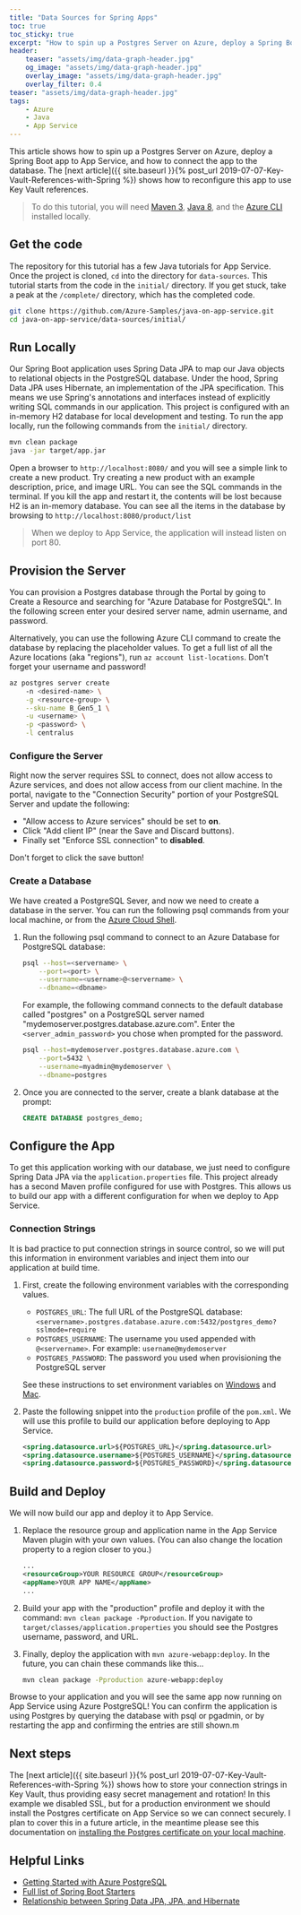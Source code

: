 ```yaml
---
title: "Data Sources for Spring Apps"
toc: true
toc_sticky: true
excerpt: "How to spin up a Postgres Server on Azure, deploy a Spring Boot app to App Service, and connect the two together."
header:
    teaser: "assets/img/data-graph-header.jpg"
    og_image: "assets/img/data-graph-header.jpg"
    overlay_image: "assets/img/data-graph-header.jpg"
    overlay_filter: 0.4
teaser: "assets/img/data-graph-header.jpg"
tags:
    - Azure
    - Java
    - App Service
---
```


This article shows how to spin up a Postgres Server on Azure, deploy a Spring Boot app to App Service, and how to connect the app to the database. The [next article]({{ site.baseurl }}{% post_url 2019-07-07-Key-Vault-References-with-Spring %}) shows how to reconfigure this app to use Key Vault references.

> To do this tutorial, you will need [Maven 3](https://maven.apache.org/download.cgi), [Java 8](https://www.azul.com/downloads/zulu/), and the [Azure CLI](https://docs.microsoft.com/en-us/cli/azure/install-azure-cli?view=azure-cli-latest) installed locally.

## Get the code

The repository for this tutorial has a few Java tutorials for App Service. Once the project is cloned, `cd` into the directory for `data-sources`. This tutorial starts from the code in the `initial/` directory. If you get stuck, take a peak at the `/complete/` directory, which has the completed code.

```bash
git clone https://github.com/Azure-Samples/java-on-app-service.git
cd java-on-app-service/data-sources/initial/
```

## Run Locally

Our Spring Boot application uses Spring Data JPA to map our Java objects to relational objects in the PostgreSQL database. Under the hood, Spring Data JPA uses Hibernate, an implementation of the JPA specification. This means we use Spring's annotations and interfaces instead of  explicitly writing SQL commands in our application. This project is configured with an in-memory H2 database for local development and testing. To run the app locally, run the following commands from the `initial/` directory.

```bash
mvn clean package
java -jar target/app.jar
```

Open a browser to `http://localhost:8080/` and you will see a simple link to create a new product. Try creating a new product with an example description, price, and image URL. You can see the SQL commands in the terminal. If you kill the app and restart it, the contents will be lost because H2 is an in-memory database. You can see all the items in the database by browsing to `http://localhost:8080/product/list`

> When we deploy to App Service, the application will instead listen on port 80.

## Provision the Server

You can provision a Postgres database through the Portal by going to Create a Resource and searching for "Azure Database for PostgreSQL". In the following screen enter your desired server name, admin username, and password.

Alternatively, you can use the following Azure CLI command to create the database by replacing the placeholder values. To get a full list of all the Azure locations (aka "regions"), run `az account list-locations`. Don't forget your username and password!

```bash
az postgres server create
    -n <desired-name> \
    -g <resource-group> \
    --sku-name B_Gen5_1 \
    -u <username> \
    -p <password> \
    -l centralus
```

### Configure the Server

Right now the server requires SSL to connect, does not allow access to Azure services, and does not allow access from our client machine. In the portal, navigate to the "Connection Security" portion of your PostgreSQL Server and update the following:

- "Allow access to Azure services" should be set to **on**.
- Click "Add client IP" (near the Save and Discard buttons).
- Finally set "Enforce SSL connection" to **disabled**.

Don't forget to click the save button!

### Create a Database

We have created a PostgreSQL Sever, and now we need to create a database in the server. You can run the following psql commands from your local machine, or from the [Azure Cloud Shell](https://azure.microsoft.com/en-us/features/cloud-shell/).

1. Run the following psql command to connect to an Azure Database for PostgreSQL database:

    ```bash
    psql --host=<servername> \
        --port=<port> \
        --username=<username>@<servername> \
        --dbname=<dbname>
    ```

    For example, the following command connects to the default database called "postgres" on a PostgreSQL server named "mydemoserver.postgres.database.azure.com". Enter the `<server_admin_password>` you chose when prompted for the password.

    ```bash
    psql --host=mydemoserver.postgres.database.azure.com \
        --port=5432 \
        --username=myadmin@mydemoserver \
        --dbname=postgres
    ```

2. Once you are connected to the server, create a blank database at the prompt:

    ```sql
    CREATE DATABASE postgres_demo;
    ```

## Configure the App

To get this application working with our database, we just need to configure Spring Data JPA via the `application.properties` file. This project already has a second Maven profile configured for use with Postgres. This allows us to build our app with a different configuration for when we deploy to App Service.

### Connection Strings

It is bad practice to put connection strings in source control, so we will put this information in environment variables and inject them into our application at build time.

1. First, create the following environment variables with the corresponding values.
    - `POSTGRES_URL`: The full URL of the PostgreSQL database: `<servername>.postgres.database.azure.com:5432/postgres_demo?sslmode=require`
    - `POSTGRES_USERNAME`: The username you used appended with `@<servername>`. For example: `username@mydemoserver`
    - `POSTGRES_PASSWORD`: The password you used when provisioning the PostgreSQL server

    See these instructions to set environment variables on [Windows](https://www.techjunkie.com/environment-variables-windows-10/) and [Mac](http://osxdaily.com/2015/07/28/set-enviornment-variables-mac-os-x/).

1. Paste the following snippet into the `production` profile of the `pom.xml`. We will use this profile to build our application before deploying to App Service.

    ```xml
    <spring.datasource.url>${POSTGRES_URL}</spring.datasource.url>
    <spring.datasource.username>${POSTGRES_USERNAME}</spring.datasource.username>
    <spring.datasource.password>${POSTGRES_PASSWORD}</spring.datasource.password>
    ```

## Build and Deploy

We will now build our app and deploy it to App Service.

1. Replace the resource group and application name in the App Service Maven plugin with your own values. (You can also change the location property to a region closer to you.)

    ```xml
    ...
    <resourceGroup>YOUR RESOURCE GROUP</resourceGroup>
    <appName>YOUR APP NAME</appName>
    ...
    ```

1. Build your app with the "production" profile and deploy it with the command: `mvn clean package -Pproduction`. If you navigate to `target/classes/application.properties` you should see the Postgres username, password, and URL.

1. Finally, deploy the application with `mvn azure-webapp:deploy`. In the future, you can chain these commands like this...

    ```bash
    mvn clean package -Pproduction azure-webapp:deploy
    ```

Browse to your application and you will see the same app now running on App Service using Azure PostgreSQL! You can confirm the application is using Postgres by querying the database with psql or pgadmin, or by restarting the app and confirming the entries are still shown.m

## Next steps

The [next article]({{ site.baseurl }}{% post_url 2019-07-07-Key-Vault-References-with-Spring %}) shows how to store your connection strings in Key Vault, thus providing easy secret management and rotation! In this example we disabled SSL, but for a production environment we should install the Postgres certificate on App Service so we can connect securely. I plan to cover this in a future article, in the meantime please see this documentation on [installing the Postgres certificate on your local machine](https://docs.microsoft.com/en-us/azure/postgresql/concepts-ssl-connection-security#applications-that-require-certificate-verification-for-ssl-connectivity).

## Helpful Links

- [Getting Started with Azure PostgreSQL](https://docs.microsoft.com/en-us/azure/postgresql/tutorial-design-database-using-azure-cli)
- [Full list of Spring Boot Starters](https://github.com/spring-projects/spring-boot/tree/master/spring-boot-project/spring-boot-starters)
- [Relationship between Spring Data JPA, JPA, and Hibernate](https://thoughts-on-java.org/what-is-spring-data-jpa-and-why-should-you-use-it/)
